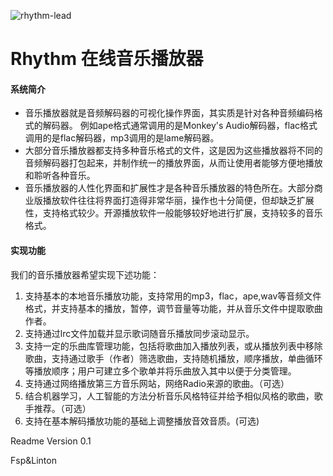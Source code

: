 ![rhythm-lead](https://s1.ax1x.com/2022/03/20/qepL1H.jpg)

# Rhythm 在线音乐播放器

#### 系统简介

- 音乐播放器就是音频解码器的可视化操作界面，其实质是针对各种音频编码格式的解码器。 例如ape格式通常调用的是Monkey's Audio解码器，flac格式调用的是flac解码器，mp3调用的是lame解码器。
- 大部分音乐播放器都支持多种音乐格式的文件，这是因为这些播放器将不同的音频解码器打包起来，并制作统一的播放界面，从而让使用者能够方便地播放和聆听各种音乐。
- 音乐播放器的人性化界面和扩展性才是各种音乐播放器的特色所在。大部分商业版播放软件往往将界面打造得非常华丽，操作也十分简便，但却缺乏扩展性，支持格式较少。开源播放软件一般能够较好地进行扩展，支持较多的音乐格式。

####  实现功能

我们的音乐播放器希望实现下述功能：

1. 支持基本的本地音乐播放功能，支持常用的mp3，flac，ape,wav等音频文件格式，并支持基本的播放，暂停，调节音量等功能，并从音乐文件中提取歌曲作者。
2. 支持通过lrc文件加载并显示歌词随音乐播放同步滚动显示。
3. 支持一定的乐曲库管理功能，包括将歌曲加入播放列表，或从播放列表中移除歌曲，支持通过歌手（作者）筛选歌曲，支持随机播放，顺序播放，单曲循环等播放顺序；用户可建立多个歌单并将乐曲放入其中以便于分类管理。
4. 支持通过网络播放第三方音乐网站，网络Radio来源的歌曲。（可选）
5. 结合机器学习，人工智能的方法分析音乐风格特征并给予相似风格的歌曲，歌手推荐。（可选）
6. 支持在基本解码播放功能的基础上调整播放音效音质。(可选)



Readme Version 0.1

Fsp&Linton
